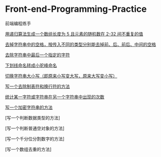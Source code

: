 # Front-end-Programming-Practice

前端编程练手

[用递归算法生成一个数组长度为 5 且元素的随机数在 2-32 间不重复的值](https://github.com/ricksunxxx/Front-end-Programming-Practice/blob/main/generate-random-array.js)

[去掉字符串中的空格，按传入不同的类型分别能去掉前、后、前后、中间的空格](https://github.com/ricksunxxx/Front-end-Programming-Practice/blob/main/string-trim-by-position.js)

[去除字符串中最后一个指定的字符](https://github.com/ricksunxxx/Front-end-Programming-Practice/blob/main/string-remove-last-specified-char.js)

[下划线命名转成小驼峰命名](https://github.com/ricksunxxx/Front-end-Programming-Practice/blob/main/to-little-camel-case.js)

[切换字符串大小写（即原来小写变大写，原来大写变小写）](https://github.com/ricksunxxx/Front-end-Programming-Practice/blob/main/case-convert.js)

[写一个去除制表符和换行符的方法](https://github.com/ricksunxxx/Front-end-Programming-Practice/blob/main/remove-empty.js)

[统计某一字符或字符串在另一个字符串中出现的次数](https://github.com/ricksunxxx/Front-end-Programming-Practice/blob/main/string-char-count.js)

[写一个加密字符串的方法](https://github.com/ricksunxxx/Front-end-Programming-Practice/blob/main/encode-string.js)

[写一个判断数据类型的方法]

[写一个判断普通空对象的方法]

[写一个千分位分割数字的方法]

[写一个数组去重的方法]
